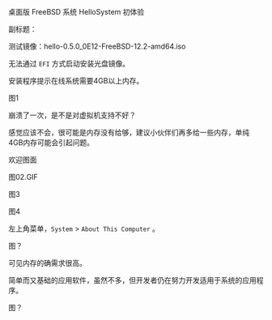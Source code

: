 桌面版 FreeBSD 系统 HelloSystem 初体验

副标题：



测试镜像：hello-0.5.0_0E12-FreeBSD-12.2-amd64.iso





无法通过 `EFI` 方式启动安装光盘镜像。



安装程序提示在线系统需要4GB以上内存。

图1



崩溃了一次，是不是对虚拟机支持不好？

感觉应该不会，很可能是内存没有给够，建议小伙伴们再多给一些内存，单纯4GB内存可能会引起问题。



欢迎图面

图02.GIF

图3

图4



左上角菜单，`System` > `About This Computer` 。

图？



可见内存的确需求很高。





简单而又基础的应用软件，虽然不多，但开发者仍在努力开发适用于系统的应用程序。

图？





